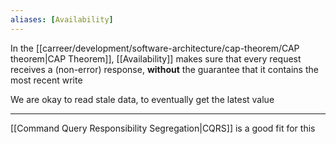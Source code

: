 ```yaml
---
aliases: [Availability]
---
```


In the [[carreer/development/software-architecture/cap-theorem/CAP theorem|CAP Theorem]], [[Availability]] makes sure that every request receives a (non-error) response, **without** the guarantee that it contains the most recent write

We are okay to read stale data, to eventually get the latest value

---

[[Command Query Responsibility Segregation|CQRS]] is a good fit for this
